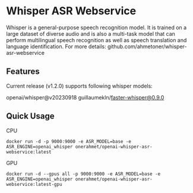 # Whisper ASR Webservice
Whisper is a general-purpose speech recognition model. It is trained on a large dataset of diverse audio and is also a multi-task model that can perform multilingual speech recognition as well as speech translation and language identification. For more details: github.com/ahmetoner/whisper-asr-webservice

## Features
Current release (v1.2.0) supports following whisper models:

openai/whisper@v20230918
guillaumekln/faster-whisper@0.9.0
## Quick Usage

CPU
```shell
docker run -d -p 9000:9000 -e ASR_MODEL=base -e ASR_ENGINE=openai_whisper onerahmet/openai-whisper-asr-webservice:latest
```

GPU
```shell
docker run -d --gpus all -p 9000:9000 -e ASR_MODEL=base -e ASR_ENGINE=openai_whisper onerahmet/openai-whisper-asr-webservice:latest-gpu
```

